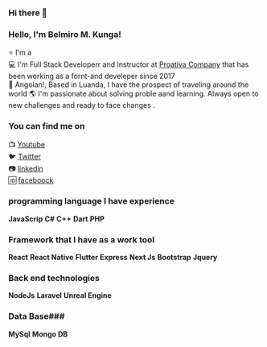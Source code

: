 ### Hi there 👋

###  Hello, I'm Belmiro M. Kunga!

⭐ I'm a  <br>
💻 I'm Full Stack Developerr and Instructor at [Proativa Company](https://seja-pro.coms)
that has been working as a fornt-and develeper since 2017<br>
🏡 Angolan!, Based in Luanda, I have the prospect of traveling around the world 🌎
I'm passionate about solving proble aand learning. Always open to new challenges and ready to face changes .

### You can find me on

📺 [Youtube](https://www.youtube.com/channel/UCW8jjYy3GBYfo3TVzF_WCNw) <br>
🐦 [Twitter](https://twitter.com/belmiro_kunga) <br>
📷 [linkedin](https://www.linkedin.com/in/belmiro-m-kunga/) <br>
🆔 [faceboock](https://www.facebook.com/profile.php?id=100010300410305) <br>



### programming language I have experience ###
**JavaScrip**
**C#**
**C++**
**Dart**
**PHP**
### Framework that I have as a work tool ###
**React**
**React Native**
**Flutter**
**Express**
**Next Js**
**Bootstrap**
**Jquery**
### Back end technologies ###
**NodeJs**
**Laravel**
**Unreal Engine**

### Data Base###
**MySql**
**Mongo DB**


